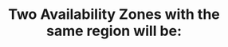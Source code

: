 ---
layout: answer
title: "Two Availability Zones with the same region will be:"
blurb: "<p>Availability zones within a Region will always be less than 60 miles, or 100 kilometers, apart. You can drive from one to another within an hour if the"
quid: 135
---